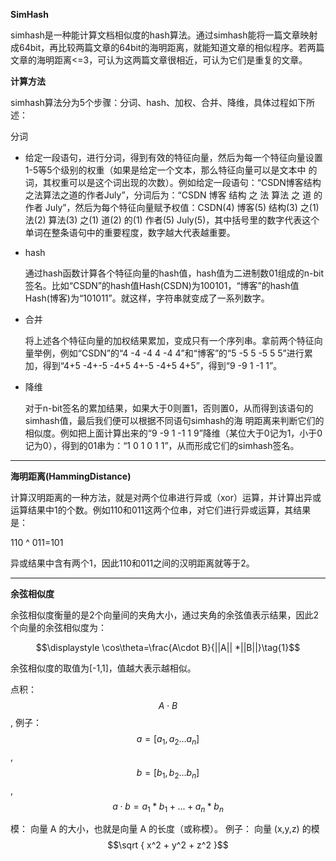 **SimHash**

simhash是一种能计算文档相似度的hash算法。通过simhash能将一篇文章映射成64bit，再比较两篇文章的64bit的海明距离，就能知道文章的相似程序。若两篇文章的海明距离<=3，可认为这两篇文章很相近，可认为它们是重复的文章。 

**计算方法**

simhash算法分为5个步骤：分词、hash、加权、合并、降维，具体过程如下所述： 

分词

- 给定一段语句，进行分词，得到有效的特征向量，然后为每一个特征向量设置1-5等5个级别的权重（如果是给定一个文本，那么特征向量可以是文本中 的词，其权重可以是这个词出现的次数）。例如给定一段语句：“CSDN博客结构之法算法之道的作者July”，分词后为：“CSDN 博客 结构 之 法 算法 之 道 的 作者 July”，然后为每个特征向量赋予权值：CSDN(4) 博客(5) 结构(3) 之(1) 法(2) 算法(3) 之(1) 道(2) 的(1) 作者(5) July(5)，其中括号里的数字代表这个单词在整条语句中的重要程度，数字越大代表越重要。

- hash

  通过hash函数计算各个特征向量的hash值，hash值为二进制数01组成的n-bit签名。比如“CSDN”的hash值Hash(CSDN)为100101，“博客”的hash值Hash(博客)为“101011”。就这样，字符串就变成了一系列数字。

- 合并 

  将上述各个特征向量的加权结果累加，变成只有一个序列串。拿前两个特征向量举例，例如“CSDN”的“4 -4 -4 4 -4 4”和“博客”的“5 -5 5 -5 5 5”进行累加，得到“4+5 -4+-5 -4+5 4+-5 -4+5 4+5”，得到“9 -9 1 -1 1”。

- 降维 

  对于n-bit签名的累加结果，如果大于0则置1，否则置0，从而得到该语句的simhash值，最后我们便可以根据不同语句simhash的海 明距离来判断它们的相似度。例如把上面计算出来的“9 -9 1 -1 1 9”降维（某位大于0记为1，小于0记为0），得到的01串为：“1 0 1 0 1 1”，从而形成它们的simhash签名。

------

**海明距离(HammingDistance)**

计算汉明距离的一种方法，就是对两个位串进行异或（xor）运算，并计算出异或运算结果中1的个数。例如110和011这两个位串，对它们进行异或运算，其结果是：

110 ^ 011=101

异或结果中含有两个1，因此110和011之间的汉明距离就等于2。

------

**余弦相似度**

余弦相似度衡量的是2个向量间的夹角大小，通过夹角的余弦值表示结果，因此2个向量的余弦相似度为： 

$$\displaystyle \cos\theta=\frac{A\cdot B}{||A|| *||B||}\tag{1}$$

余弦相似度的取值为[-1,1]，值越大表示越相似。 

点积： $$A\cdot B$$,   例子： $$a = [a_{1}, a_{2} ... a_{n}]$$, $$b = [b_{1}, b_{2} ... b_{n}]$$,   $$a \cdot b = a_{1} * b_{1} + ... +  a_{n} * b_{n}$$

模： 向量 A 的大小，也就是向量 A 的长度（或称模）。 例子： 向量 (x,y,z) 的模 $$\sqrt { x^2 + y^2 + z^2 }$$



